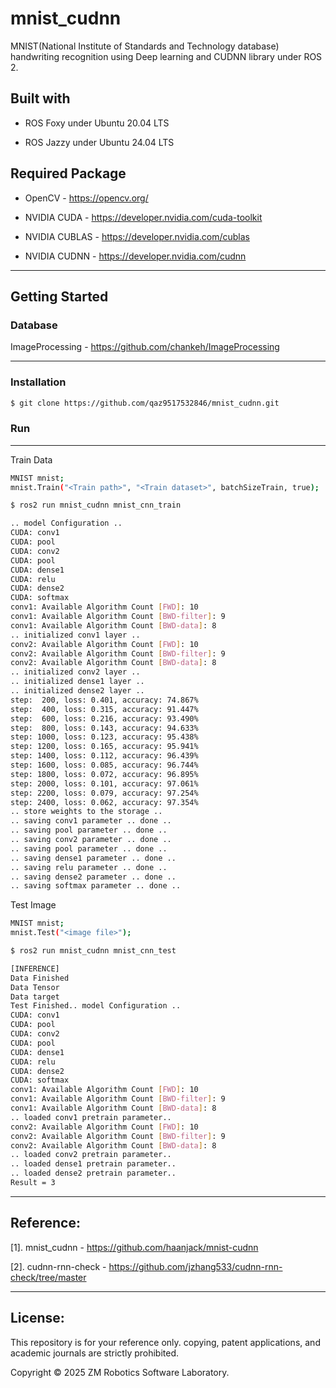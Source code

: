 # mnist_cudnn
MNIST(National Institute of Standards and Technology database) handwriting recognition using Deep learning and CUDNN library under ROS 2.

## Built with

- ROS Foxy under Ubuntu 20.04 LTS

- ROS Jazzy under Ubuntu 24.04 LTS

## Required Package

- OpenCV - https://opencv.org/

- NVIDIA CUDA - https://developer.nvidia.com/cuda-toolkit

- NVIDIA CUBLAS - https://developer.nvidia.com/cublas

- NVIDIA CUDNN - https://developer.nvidia.com/cudnn

------

## Getting Started

### Database

ImageProcessing - https://github.com/chankeh/ImageProcessing

------

### Installation

``` bash
$ git clone https://github.com/qaz9517532846/mnist_cudnn.git
```

### Run

------

Train Data

``` bash
MNIST mnist;
mnist.Train("<Train path>", "<Train dataset>", batchSizeTrain, true);
```

``` bash
$ ros2 run mnist_cudnn mnist_cnn_train
```

``` bash
.. model Configuration ..
CUDA: conv1
CUDA: pool
CUDA: conv2
CUDA: pool
CUDA: dense1
CUDA: relu
CUDA: dense2
CUDA: softmax
conv1: Available Algorithm Count [FWD]: 10
conv1: Available Algorithm Count [BWD-filter]: 9
conv1: Available Algorithm Count [BWD-data]: 8
.. initialized conv1 layer ..
conv2: Available Algorithm Count [FWD]: 10
conv2: Available Algorithm Count [BWD-filter]: 9
conv2: Available Algorithm Count [BWD-data]: 8
.. initialized conv2 layer ..
.. initialized dense1 layer ..
.. initialized dense2 layer ..
step:  200, loss: 0.401, accuracy: 74.867%
step:  400, loss: 0.315, accuracy: 91.447%
step:  600, loss: 0.216, accuracy: 93.490%
step:  800, loss: 0.143, accuracy: 94.633%
step: 1000, loss: 0.123, accuracy: 95.438%
step: 1200, loss: 0.165, accuracy: 95.941%
step: 1400, loss: 0.112, accuracy: 96.439%
step: 1600, loss: 0.085, accuracy: 96.744%
step: 1800, loss: 0.072, accuracy: 96.895%
step: 2000, loss: 0.101, accuracy: 97.061%
step: 2200, loss: 0.079, accuracy: 97.254%
step: 2400, loss: 0.062, accuracy: 97.354%
.. store weights to the storage ..
.. saving conv1 parameter .. done ..
.. saving pool parameter .. done ..
.. saving conv2 parameter .. done ..
.. saving pool parameter .. done ..
.. saving dense1 parameter .. done ..
.. saving relu parameter .. done ..
.. saving dense2 parameter .. done ..
.. saving softmax parameter .. done ..
```

Test Image

``` bash
MNIST mnist;
mnist.Test("<image file>");
```

``` bash
$ ros2 run mnist_cudnn mnist_cnn_test
```
``` bash
[INFERENCE]
Data Finished
Data Tensor
Data target
Test Finished.. model Configuration ..
CUDA: conv1
CUDA: pool
CUDA: conv2
CUDA: pool
CUDA: dense1
CUDA: relu
CUDA: dense2
CUDA: softmax
conv1: Available Algorithm Count [FWD]: 10
conv1: Available Algorithm Count [BWD-filter]: 9
conv1: Available Algorithm Count [BWD-data]: 8
.. loaded conv1 pretrain parameter..
conv2: Available Algorithm Count [FWD]: 10
conv2: Available Algorithm Count [BWD-filter]: 9
conv2: Available Algorithm Count [BWD-data]: 8
.. loaded conv2 pretrain parameter..
.. loaded dense1 pretrain parameter..
.. loaded dense2 pretrain parameter..
Result = 3
```

------

## Reference:

[1]. mnist_cudnn - https://github.com/haanjack/mnist-cudnn

[2]. cudnn-rnn-check - https://github.com/jzhang533/cudnn-rnn-check/tree/master

------

## License:

This repository is for your reference only. copying, patent applications, and academic journals are strictly prohibited.

Copyright © 2025 ZM Robotics Software Laboratory.
